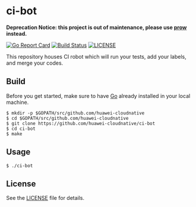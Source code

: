 # ci-bot

**Deprecation Notice: this project is out of maintenance, please use [prow](https://github.com/kubernetes/test-infra/tree/master/prow) instead.**


[![Go Report Card](https://goreportcard.com/badge/github.com/huawei-cloudnative/ci-bot)](https://goreportcard.com/badge/github.com/huawei-cloudnative/ci-bot)
[![Build Status](https://travis-ci.org/huawei-cloudnative/ci-bot.svg?branch=master)](https://travis-ci.org/huawei-cloudnative/ci-bot)
[![LICENSE](https://img.shields.io/badge/license-Apache%202-blue.svg)](https://github.com/huawei-cloudnative/ci-bot/blob/master/LICENSE)

This repository houses CI robot which will run your tests, add your labels, and merge your codes.

## Build

Before you get started, make sure to have [Go](https://golang.org/) already installed in your local machine.

```
$ mkdir -p $GOPATH/src/github.com/huawei-cloudnative
$ cd $GOPATH/src/github.com/huawei-cloudnative
$ git clone https://github.com/huawei-cloudnative/ci-bot
$ cd ci-bot
$ make
```

## Usage

```
$ ./ci-bot
```

## License

See the [LICENSE](LICENSE) file for details.
